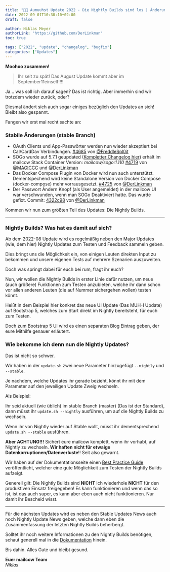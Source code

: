 ```yaml
---
title: "🌊🐄 Aumuuhst Update 2022 - Die Nightly Builds sind los | Änderungen"
date: 2022-09-01T10:30:10+02:00
draft: false

author: Niklas Meyer
authorLink: "https://github.com/DerLinkman"
toc: true

tags: ["2022", "update", "changelog", "bugfix"]
categories: ["Updates"]
---
```


**Moohoo zusammen!**

> Ihr seit zu spät! Das August Update kommt aber im September11einself!!!! 

Ja... was soll ich darauf sagen? Das ist richtig. Aber immerhin sind wir trotzdem wieder zurück, oder?

Diesmal ändert sich auch sogar einiges bezüglich den Updates an sich! Bleibt also gespannt.

Fangen wir erst mal recht sachte an:

### Stabile Änderungen (stable Branch)

- OAuth Clients und App-Passwörter werden nun wieder akzeptiert bei Cal/CardDav Verbindungen. [#4685](https://github.com/mailcow/mailcow-dockerized/pull/4685) von [@FreddleSpl0it](https://github.com/FreddleSpl0it)
- SOGo wurde auf 5.7.1 geupdated ([Kompletter Changelog hier](https://github.com/Alinto/sogo/releases/tag/SOGo-5.7.1)) erhält im mailcow Stack Container Version: *mailcow/sogo:1.110* [#4719](https://github.com/mailcow/mailcow-dockerized/pull/4719) von [@MAGICCC](https://github.com/MAGICCC) und [@DerLinkman](https://github.com/DerLinkman)
- Das Docker Compose Plugin von Docker wird nun auch unterstützt. Dementspechend wird keine Standalone Version von Docker Compose (docker-compose) mehr vorrausgesetzt. [#4725](https://github.com/mailcow/mailcow-dockerized/pull/4725) von [@DerLinkman](https://github.com/DerLinkman)
- Der Passwort Ändern Knopf (als User angemeldet) in der mailcow UI war verschwunden, wenn man SOGo Deaktiviert hatte. Das wurde gefixt. Commit: [4322c98](https://github.com/mailcow/mailcow-dockerized/pull/4733/commits/4322c98f730756cdb28ea1750e6f9a7ec6ea5a70) von [@DerLinkman](https://github.com/DerLinkman)

Kommen wir nun zum größten Teil des Updates: Die Nightly Builds.

---

### Nightly Builds? Was hat es damit auf sich?

Ab dem 2022-08 Update wird es regelmäßig neben den Major Updates (wie, dem hier) Nightly Updates zum Testen und Feedback sammeln geben.

Dies bringt uns die Möglichkeit ein, von einigen Leuten direkten Input zu bekommen und unsere eigenen Tests auf mehrere Szenarien auszuweiten.

Doch was springt dabei für euch bei rum, fragt ihr euch?

Nun, wir wollen die Nightly Builds in erster Linie dafür nutzen, um neue (auch größere) Funktionen zum Testen anzubieten, welche ihr dann schon vor allen anderen Leuten (die auf Nummer sichergehen wollen) testen könnt.

Heißt in dem Beispiel hier konkret das neue UI Update (Das MUH-I Update) auf Bootstrap 5, welches zum Start direkt im Nightly bereitsteht, für euch zum Testen.

Doch zum Bootstrap 5 UI wird es einen separaten Blog Eintrag geben, der eure Mithilfe genauer erläutert.

### Wie bekomme ich denn nun die Nightly Updates?
Das ist nicht so schwer.

Wir haben in der `update.sh` zwei neue Parameter hinzugefügt `--nightly` und `--stable`. 

Je nachdem, welche Updates ihr gerade bezieht, könnt ihr mit dem Parameter auf den jeweiligen Update Zweig wechseln.

Als Beispiel:

Ihr seid aktuell (wie üblich) im stable Branch (master) (Das ist der Standard), dann müsst ihr `update.sh --nightly` ausführen, um auf die Nightly Builds zu wechseln.

Wenn ihr von Nightly wieder auf Stable wollt, müsst ihr dementsprechend `update.sh --stable` ausführen.

**Aber ACHTUNG!!!** Sichert eure mailcow komplett, wenn ihr vorhabt, auf Nightly zu wechseln. **Wir haften nicht für etwaige Datenkorruptionen/Datenverluste**!! Seit also gewarnt.

Wir haben auf der Dokumentationsseite einen [Best Practice Guide](https://mailcow.github.io/mailcow-dockerized-docs/de/i_u_m/i_u_m_update/#best-practice-nightly-update) veröffentlicht, welcher eine gute Möglichkeit zum Testen der Nightly Builds aufzeigt.

Generell gilt: Die Nightly Builds sind **NICHT** Ich wiederhole **NICHT** für den produktiven Einsatz freigegeben! Es kann funktionieren und wenn das so ist, ist das auch super, es kann aber eben auch nicht funktionieren. Nur damit ihr Bescheid wisst.

---

Für die nächsten Updates wird es neben den Stable Updates News auch noch Nightly Update News geben, welche dann eben die Zusammenfassung der letzten Nightly Builds beherbergt.

Solltet ihr noch weitere Informationen zu den Nightly Builds benötigen, schaut generell mal in die [Dokumentation](https://mailcow.github.io/mailcow-dockerized-docs/de/) hinein.

Bis dahin. Alles Gute und bleibt gesund.

**Euer mailcow Team** <br>
*Niklas*